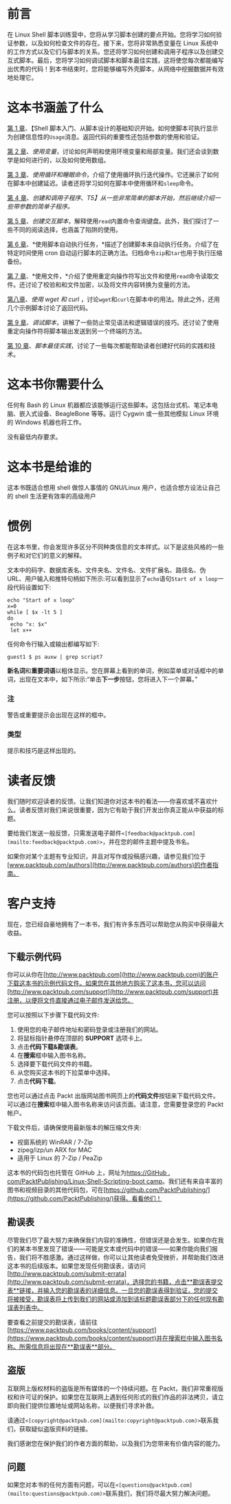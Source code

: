 # 前言

在 Linux Shell 脚本训练营中，您将从学习脚本创建的要点开始。您将学习如何验证参数，以及如何检查文件的存在。接下来，您将非常熟悉变量在 Linux 系统中的工作方式以及它们与脚本的关系。您还将学习如何创建和调用子程序以及创建交互式脚本。最后，您将学习如何调试脚本和脚本最佳实践，这将使您每次都能编写出优秀的代码！到本书结束时，您将能够编写外壳脚本，从网络中挖掘数据并有效地处理它。

# 这本书涵盖了什么

[第 1 章](01.html "Chapter 1. Getting Started with Shell Scripting")、【Shell 脚本入门、从脚本设计的基础知识开始。如何使脚本可执行显示为创建信息性的`Usage`消息。返回代码的重要性还包括参数的使用和验证。

[第 2 章](02.html "Chapter 2. Working with Variables")、*使用变量*，讨论如何声明和使用环境变量和局部变量。我们还会谈到数学是如何进行的，以及如何使用数组。

[第 3 章](03.html "Chapter 3. Using Loops and the sleep Command")、*使用循环和睡眠命令*，介绍了使用循环执行迭代操作。它还展示了如何在脚本中创建延迟。读者还将学习如何在脚本中使用循环和`sleep`命令。

[第 4 章](04.html "Chapter 4. Creating and Calling Subroutines")、*创建和调用子程序*、*T5】从一些非常简单的脚本开始，然后继续介绍一些带参数的简单子程序。*

[第 5 章](05.html "Chapter 5. Creating Interactive Scripts")、*创建交互脚本*，解释使用`read`内置命令查询键盘。此外，我们探讨了一些不同的阅读选择，也涵盖了陷阱的使用。

[第 6 章](06.html "Chapter 6. Automating Tasks with Scripts")、*使用脚本自动执行任务，*描述了创建脚本来自动执行任务。介绍了在特定时间使用 cron 自动运行脚本的正确方法。归档命令`zip`和`tar`也用于执行压缩备份。

[第 7 章](07.html "Chapter 7. Working with Files")、*使用文件，*介绍了使用重定向操作符写出文件和使用`read`命令读取文件。还讨论了校验和和文件加密，以及将文件内容转换为变量的方法。

[第八章](08.html "Chapter 8. Working with wget and curl")、*使用 wget 和 curl* ，讨论`wget`和`curl`在脚本中的用法。除此之外，还用几个示例脚本讨论了返回代码。

[第 9 章](09.html "Chapter 9. Debugging Scripts")、*调试脚本*，讲解了一些防止常见语法和逻辑错误的技巧。还讨论了使用重定向操作符将脚本输出发送到另一个终端的方法。

[第 10 章](10.html "Chapter 10. Scripting Best Practices")、*脚本最佳实践*，讨论了一些每次都能帮助读者创建好代码的实践和技术。

# 这本书你需要什么

任何有 Bash 的 Linux 机器都应该能够运行这些脚本。这包括台式机、笔记本电脑、嵌入式设备、BeagleBone 等等。运行 Cygwin 或一些其他模拟 Linux 环境的 Windows 机器也将工作。

没有最低内存要求。

# 这本书是给谁的

这本书既适合想用 shell 做惊人事情的 GNU/Linux 用户，也适合想方设法让自己的 shell 生活更有效率的高级用户

# 惯例

在这本书里，你会发现许多区分不同种类信息的文本样式。以下是这些风格的一些例子和对它们的意义的解释。

文本中的码字、数据库表名、文件夹名、文件名、文件扩展名、路径名、伪 URL、用户输入和推特句柄如下所示:可以看到显示了`echo`语句`Start of x loop`一段代码设置如下:

```
echo "Start of x loop"
x=0
while [ $x -lt 5 ]
do
 echo "x: $x"
 let x++

```

任何命令行输入或输出都编写如下:

```
guest1 $ ps auxw | grep script7

```

**新名词**和**重要词语**以粗体显示。您在屏幕上看到的单词，例如菜单或对话框中的单词，出现在文本中，如下所示:“单击**下一步**按钮，您将进入下一个屏幕。”

### 注

警告或重要提示会出现在这样的框中。

### 类型

提示和技巧是这样出现的。

# 读者反馈

我们随时欢迎读者的反馈。让我们知道你对这本书的看法——你喜欢或不喜欢什么。读者反馈对我们来说很重要，因为它有助于我们开发出你真正能从中获益的标题。

要给我们发送一般反馈，只需发送电子邮件`<[feedback@packtpub.com](mailto:feedback@packtpub.com)>`，并在您的邮件主题中提及书名。

如果你对某个主题有专业知识，并且对写作或投稿感兴趣，请参见我们位于[www.packtpub.com/authors](http://www.packtpub.com/authors)的作者指南。

# 客户支持

现在，您已经自豪地拥有了一本书，我们有许多东西可以帮助您从购买中获得最大收益。

## 下载示例代码

你可以从你在[http://www.packtpub.com](http://www.packtpub.com)的账户下载这本书的示例代码文件。如果您在其他地方购买了这本书，您可以访问[http://www.packtpub.com/support](http://www.packtpub.com/support)并注册，以便将文件直接通过电子邮件发送给您。

您可以按照以下步骤下载代码文件:

1.  使用您的电子邮件地址和密码登录或注册我们的网站。
2.  将鼠标指针悬停在顶部的 **SUPPORT** 选项卡上。
3.  点击**代码下载&勘误表**。
4.  在**搜索**框中输入图书名称。
5.  选择要下载代码文件的书籍。
6.  从您购买这本书的下拉菜单中选择。
7.  点击**代码下载**。

您也可以通过点击 Packt 出版网站图书网页上的**代码文件**按钮来下载代码文件。可以通过在**搜索**框中输入图书名称来访问该页面。请注意，您需要登录您的 Packt 帐户。

下载文件后，请确保使用最新版本的解压缩文件夹:

*   视窗系统的 WinRAR / 7-Zip
*   zipeg/izp/un ARX for MAC
*   适用于 Linux 的 7-Zip / PeaZip

这本书的代码包也托管在 GitHub 上，网址为[https://GitHub . com/PacktPublishing/Linux-Shell-Scripting-boot camp](https://github.com/PacktPublishing/Linux-Shell-Scripting-Bootcamp)。我们还有来自丰富的图书和视频目录的其他代码包，可在[https://github.com/PacktPublishing/](https://github.com/PacktPublishing/)获得。看看他们！

## 勘误表

尽管我们尽了最大努力来确保我们内容的准确性，但错误还是会发生。如果你在我们的某本书里发现了错误——可能是文本或代码中的错误——如果你能向我们报告，我们将不胜感激。通过这样做，你可以让其他读者免受挫折，并帮助我们改进这本书的后续版本。如果您发现任何勘误表，请访问[http://www.packtpub.com/submit-errata](http://www.packtpub.com/submit-errata)，选择您的书籍，点击**勘误表提交表**链接，并输入您的勘误表的详细信息。一旦您的勘误表得到验证，您的提交将被接受，勘误表将上传到我们的网站或添加到该标题勘误表部分下的任何现有勘误表列表中。

要查看之前提交的勘误表，请前往[https://www.packtpub.com/books/content/support](https://www.packtpub.com/books/content/support)并在搜索栏中输入图书名称。所需信息将出现在**勘误表**部分。

## 盗版

互联网上版权材料的盗版是所有媒体的一个持续问题。在 Packt，我们非常重视版权和许可证的保护。如果您在互联网上遇到任何形式的我们作品的非法拷贝，请立即向我们提供位置地址或网站名称，以便我们寻求补救。

请通过`<[copyright@packtpub.com](mailto:copyright@packtpub.com)>`联系我们，获取疑似盗版资料的链接。

我们感谢您在保护我们的作者方面的帮助，以及我们为您带来有价值内容的能力。

## 问题

如果您对本书的任何方面有问题，可以在`<[questions@packtpub.com](mailto:questions@packtpub.com)>`联系我们，我们将尽最大努力解决问题。